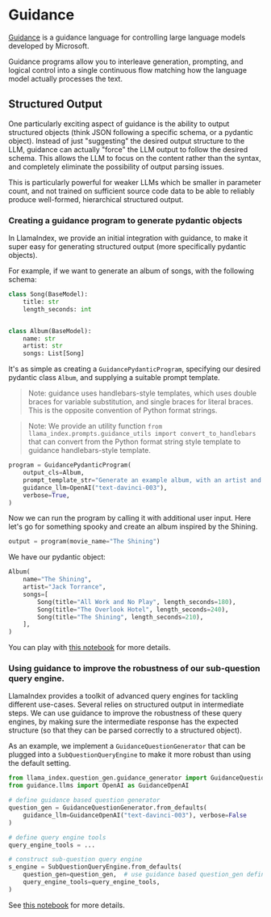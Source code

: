 # Guidance

[Guidance](https://github.com/microsoft/guidance) is a guidance language for controlling large language models developed by Microsoft.

Guidance programs allow you to interleave generation, prompting, and logical control into a single continuous flow matching how the language model actually processes the text.

## Structured Output

One particularly exciting aspect of guidance is the ability to output structured objects (think JSON following a specific schema, or a pydantic object). Instead of just "suggesting" the desired output structure to the LLM, guidance can actually "force" the LLM output to follow the desired schema. This allows the LLM to focus on the content rather than the syntax, and completely eliminate the possibility of output parsing issues.

This is particularly powerful for weaker LLMs which be smaller in parameter count, and not trained on sufficient source code data to be able to reliably produce well-formed, hierarchical structured output.

### Creating a guidance program to generate pydantic objects

In LlamaIndex, we provide an initial integration with guidance, to make it super easy for generating structured output (more specifically pydantic objects).

For example, if we want to generate an album of songs, with the following schema:

```python
class Song(BaseModel):
    title: str
    length_seconds: int


class Album(BaseModel):
    name: str
    artist: str
    songs: List[Song]
```

It's as simple as creating a `GuidancePydanticProgram`, specifying our desired pydantic class `Album`,
and supplying a suitable prompt template.

> Note: guidance uses handlebars-style templates, which uses double braces for variable substitution, and single braces for literal braces. This is the opposite convention of Python format strings.

> Note: We provide an utility function `from llama_index.prompts.guidance_utils import convert_to_handlebars` that can convert from the Python format string style template to guidance handlebars-style template.

```python
program = GuidancePydanticProgram(
    output_cls=Album,
    prompt_template_str="Generate an example album, with an artist and a list of songs. Using the movie {{movie_name}} as inspiration",
    guidance_llm=OpenAI("text-davinci-003"),
    verbose=True,
)
```

Now we can run the program by calling it with additional user input.
Here let's go for something spooky and create an album inspired by the Shining.

```python
output = program(movie_name="The Shining")
```

We have our pydantic object:

```python
Album(
    name="The Shining",
    artist="Jack Torrance",
    songs=[
        Song(title="All Work and No Play", length_seconds=180),
        Song(title="The Overlook Hotel", length_seconds=240),
        Song(title="The Shining", length_seconds=210),
    ],
)
```

You can play with [this notebook](/examples/output_parsing/guidance_pydantic_program.ipynb) for more details.

### Using guidance to improve the robustness of our sub-question query engine.

LlamaIndex provides a toolkit of advanced query engines for tackling different use-cases.
Several relies on structured output in intermediate steps.
We can use guidance to improve the robustness of these query engines, by making sure the
intermediate response has the expected structure (so that they can be parsed correctly to a structured object).

As an example, we implement a `GuidanceQuestionGenerator` that can be plugged into a `SubQuestionQueryEngine` to make it more robust than using the default setting.

```python
from llama_index.question_gen.guidance_generator import GuidanceQuestionGenerator
from guidance.llms import OpenAI as GuidanceOpenAI

# define guidance based question generator
question_gen = GuidanceQuestionGenerator.from_defaults(
    guidance_llm=GuidanceOpenAI("text-davinci-003"), verbose=False
)

# define query engine tools
query_engine_tools = ...

# construct sub-question query engine
s_engine = SubQuestionQueryEngine.from_defaults(
    question_gen=question_gen,  # use guidance based question_gen defined above
    query_engine_tools=query_engine_tools,
)
```

See [this notebook](/examples/output_parsing/guidance_sub_question.ipynb) for more details.
